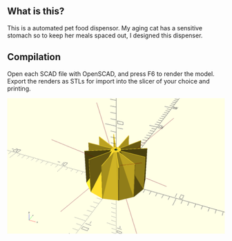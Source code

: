 ## What is this?
This is a automated pet food dispensor. My aging cat has a sensitive stomach so to keep her meals spaced out, I designed this dispenser.

## Compilation
Open each SCAD file with OpenSCAD, and press F6 to render the model. Export the renders as STLs for import into the slicer of your choice and printing.

![feeder rotor preview](previews/sectioned-rotor.png)
